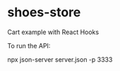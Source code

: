 # shoes-store
Cart example with React Hooks

To run the API: 

npx json-server server.json -p 3333

